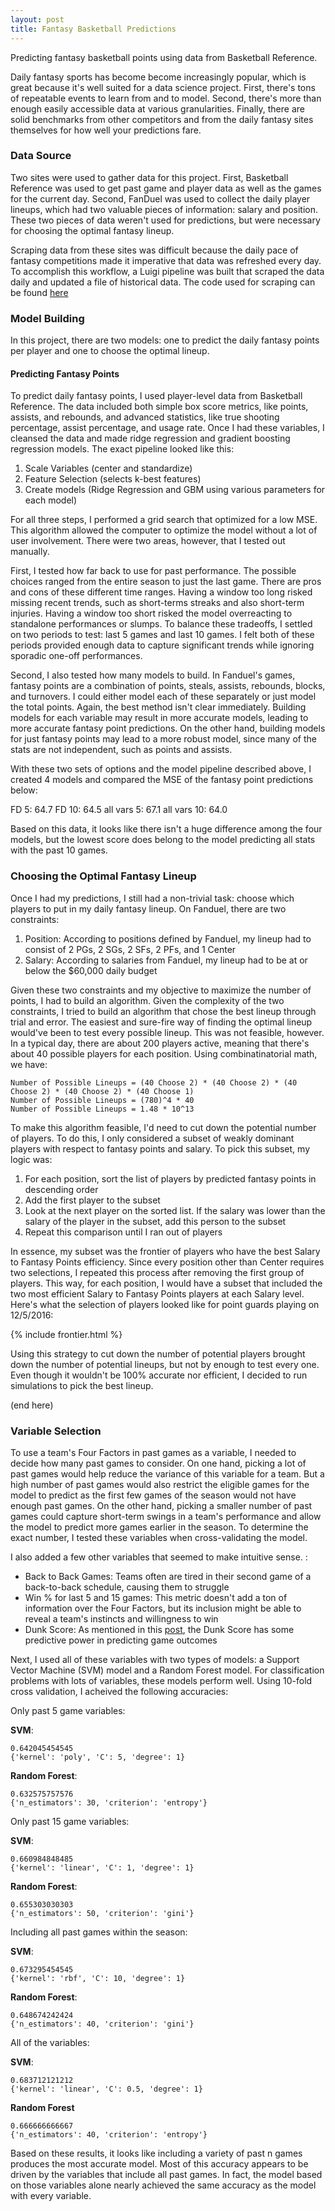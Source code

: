 ```yaml
---
layout: post
title: Fantasy Basketball Predictions
---
```


Predicting fantasy basketball points using data from Basketball Reference.

Daily fantasy sports has become become increasingly popular, which is great because it's well suited for a data science project.  First, there's tons of repeatable events to learn from and to model.  Second, there's more than enough easily accessible data at various granularities.  Finally, there are solid benchmarks from other competitors and from the daily fantasy sites themselves for how well your predictions fare.

### Data Source
Two sites were used to gather data for this project.  First, Basketball Reference was used to get past game and player data as well as the games for the current day.  Second, FanDuel was used to collect the daily player lineups, which had two valuable pieces of information: salary and position.  These two pieces of data weren't used for predictions, but were necessary for choosing the optimal fantasy lineup.

Scraping data from these sites was difficult because the daily pace of fantasy competitions made it imperative that data was refreshed every day.  To accomplish this workflow, a Luigi pipeline was built that scraped the data daily and updated a file of historical data.  The code used for scraping can be found [here](https://github.com/mprego/NBA_Player/blob/master/src/data/Scraping.py)

### Model Building
In this project, there are two models: one to predict the daily fantasy points per player and one to choose the optimal lineup.  

#### Predicting Fantasy Points
To predict daily fantasy points, I used player-level data from Basketball Reference.  The data included both simple box score metrics, like points, assists, and rebounds, and advanced statistics, like true shooting percentage, assist percentage, and usage rate.  Once I had these variables, I cleansed the data and made ridge regression and gradient boosting regression models.  The exact pipeline looked like this:

1. Scale Variables (center and standardize)
2. Feature Selection (selects k-best features)
3. Create models (Ridge Regression and GBM using various parameters for each model)

For all three steps, I performed a grid search that optimized for a low MSE.  This algorithm allowed the computer to optimize the model without a lot of user involvement.  There were two areas, however, that I tested out manually.

First, I tested how far back to use for past performance.  The possible choices ranged from the entire season to just the last game.  There are pros and cons of these different time ranges.  Having a window too long risked missing recent trends, such as short-terms streaks and also short-term injuries.  Having a window too short risked the model overreacting to standalone performances or slumps.  To balance these tradeoffs, I settled on two periods to test: last 5 games and last 10 games.  I felt both of these periods provided enough data to capture significant trends while ignoring sporadic one-off performances.  

Second, I also tested how many models to build.  In Fanduel's games, fantasy points are a combination of points, steals, assists, rebounds, blocks, and turnovers.  I could either model each of these separately or just model the total points.  Again, the best method isn't clear immediately.  Building models for each variable may result in more accurate models, leading to more accurate fantasy point predictions.  On the other hand, building models for just fantasy points may lead to a more robust model, since many of the stats are not independent, such as points and assists.  

With these two sets of options and the model pipeline described above, I created 4 models and compared the MSE of the fantasy point predictions below:

FD 5: 64.7
FD 10: 64.5
all vars 5: 67.1
all vars 10: 64.0

Based on this data, it looks like there isn't a huge difference among the four models, but the lowest score does belong to the model predicting all stats with the past 10 games.  

### Choosing the Optimal Fantasy Lineup
Once I had my predictions, I still had a non-trivial task: choose which players to put in my daily fantasy lineup.  On Fanduel, there are two constraints:
1. Position: According to positions defined by Fanduel, my lineup had to consist of 2 PGs, 2 SGs, 2 SFs, 2 PFs, and 1 Center
2. Salary: According to salaries from Fanduel, my lineup had to be at or below the $60,000 daily budget

Given these two constraints and my objective to maximize the number of points, I had to build an algorithm.  Given the complexity of the two constraints, I tried to build an algorithm that chose the best lineup through trial and error.  The easiest and sure-fire way of finding the optimal lineup would've been to test every possible lineup.  This was not feasible, however.  In a typical day, there are about 200 players active, meaning that there's about 40 possible players for each position.  Using combinatinatorial math, we have:

~~~~
Number of Possible Lineups = (40 Choose 2) * (40 Choose 2) * (40 Choose 2) * (40 Choose 2) * (40 Choose 1)
Number of Possible Lineups = (780)^4 * 40
Number of Possible Lineups = 1.48 * 10^13
~~~~

To make this algorithm feasible, I'd need to cut down the potential number of players.  To do this, I only considered a subset of weakly dominant players with respect to fantasy points and salary.  To pick this subset, my logic was:

1. For each position, sort the list of players by predicted fantasy points in descending order
2. Add the first player to the subset
3. Look at the next player on the sorted list.  If the salary was lower than the salary of the player in the subset, add this person to the subset
4. Repeat this comparison until I ran out of players

In essence, my subset was the frontier of players who have the best Salary to Fantasy Points efficiency.  Since every position other than Center requires two selections, I repeated this process after removing the first group of players.  This way, for each position, I would have a subset that included the two most efficient Salary to Fantasy Points players at each Salary level.  Here's what the selection of players looked like for point guards playing on 12/5/2016:

{% include frontier.html %}

Using this strategy to cut down the number of potential players brought down the number of potential lineups, but not by enough to test every one.  Even though it wouldn't be 100% accurate nor efficient, I decided to run simulations to pick the best lineup.  

(end here)

### Variable Selection
To use a team's Four Factors in past games as a variable, I needed to decide how many past games to consider.  On one hand, picking a lot of past games would help reduce the variance of this variable for a team.  But a high number of past games would also restrict the eligible games for the model to predict as the first few games of the season would not have enough past games.  On the other hand, picking a smaller number of past games could capture short-term swings in a team's performance and allow the model to predict more games earlier in the season.  To determine the exact number, I tested these variables when cross-validating the model.

I also added a few other variables that seemed to make intuitive sense. :

- Back to Back Games: Teams often are tired in their second game of a back-to-back schedule, causing them to struggle
- Win % for last 5 and 15 games: This metric doesn't add a ton of information over the Four Factors, but its inclusion might be able to reveal a team's instincts and willingness to win
- Dunk Score: As mentioned in this [post](http://mprego.github.io/Dunks/), the Dunk Score has some predictive power in predicting game outcomes

Next, I used all of these variables with two types of models: a Support Vector Machine (SVM) model and a Random Forest model.  For classification problems with lots of variables, these models perform well.  Using 10-fold cross validation, I acheived the following accuracies:


Only past 5 game variables:

**SVM**:

~~~~
0.642045454545
{'kernel': 'poly', 'C': 5, 'degree': 1}
~~~~

**Random Forest**:

~~~~
0.632575757576
{'n_estimators': 30, 'criterion': 'entropy'}
~~~~


Only past 15 game variables:

**SVM**:

~~~~
0.660984848485
{'kernel': 'linear', 'C': 1, 'degree': 1}
~~~~

**Random Forest**:

~~~~
0.655303030303
{'n_estimators': 50, 'criterion': 'gini'}
~~~~


Including all past games within the season:

**SVM**:

~~~~
0.673295454545
{'kernel': 'rbf', 'C': 10, 'degree': 1}
~~~~

**Random Forest**:

~~~~
0.648674242424
{'n_estimators': 40, 'criterion': 'gini'}
~~~~


All of the variables:

**SVM**:

~~~~
0.683712121212
{'kernel': 'linear', 'C': 0.5, 'degree': 1}
~~~~

**Random Forest**

~~~~
0.666666666667
{'n_estimators': 40, 'criterion': 'entropy'}
~~~~


Based on these results, it looks like including a variety of past n games produces the most accurate model.  Most of this accuracy appears to be driven by the variables that include all past games.  In fact, the model based on those variables alone nearly achieved the same accuracy as the model with every variable.  
